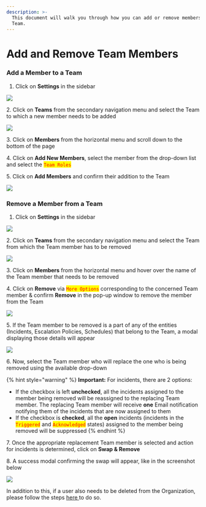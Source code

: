 ```yaml
---
description: >-
  This document will walk you through how you can add or remove members from a
  Team.
---
```


# Add and Remove Team Members

### Add a Member to a Team <a href="#add-a-member-to-a-team" id="add-a-member-to-a-team"></a>

1. Click on **Settings** in the sidebar

![](<../.gitbook/assets/add\_and\_delete\_users\_1 (1) (1) (1) (2) (2) (24).png>)

2\. Click on **Teams** from the secondary navigation menu and select the Team to which a new member needs to be added

![](<../.gitbook/assets/add\_and\_delete\_teams\_1 (3) (1) (1) (1) (11).png>)

3\. Click on **Members** from the horizontal menu and scroll down to the bottom of the page

4\. Click on **Add New Members**, select the member from the drop-down list and select the <mark style="color:red;">`Team Roles`</mark>

5\. Click on **Add Members** and confirm their addition to the Team

![](../.gitbook/assets/add\_and\_delete\_teams\_5.png)

### Remove a Member from a Team <a href="#remove-a-member-from-a-team" id="remove-a-member-from-a-team"></a>

1. Click on **Settings** in the sidebar

![](<../.gitbook/assets/add\_and\_delete\_users\_1 (1) (1) (1) (2) (2) (30).png>)

2\. Click on **Teams** from the secondary navigation menu and select the Team from which the Team member has to be removed

![](<../.gitbook/assets/add\_and\_delete\_teams\_1 (3) (1) (1) (1) (11).png>)

3\. Click on **Members** from the horizontal menu and hover over the name of the Team member that needs to be removed

4\. Click on **Remove** via <mark style="color:red;">`More Options`</mark> corresponding to the concerned Team member & confirm **Remove** in the pop-up window to remove the member from the Team

![](../.gitbook/assets/add\_and\_delete\_teams\_6.png)

5\. If the Team member to be removed is a part of any of the entities (Incidents, Escalation Policies, Schedules) that belong to the Team, a modal displaying those details will appear

![](<../.gitbook/assets/add\_and\_remove\_members\_replace\_modal (1).png>)

6\. Now, select the Team member who will replace the one who is being removed using the available drop-down

{% hint style="warning" %}
**Important:** For incidents, there are 2 options:

* If the checkbox is left **unchecked**, all the incidents assigned to the member being removed will be reassigned to the replacing Team member. The replacing Team member will receive **one** Email notification notifying them of the incidents that are now assigned to them
* If the checkbox is **checked**, all the **open** incidents (incidents in the <mark style="color:red;">`Triggered`</mark> and <mark style="color:red;">`Acknowledged`</mark> states) assigned to the member being removed will be suppressed
{% endhint %}

7\. Once the appropriate replacement Team member is selected and action for incidents is determined, click on **Swap & Remove**

8\. A success modal confirming the swap will appear, like in the screenshot below

![](../.gitbook/assets/add\_and\_remove\_members\_success\_modal.png)

In addition to this, if a user also needs to be deleted from the Organization, please follow the steps [here ](../manage-users/add-and-delete-users.md#delete-users)to do so.
